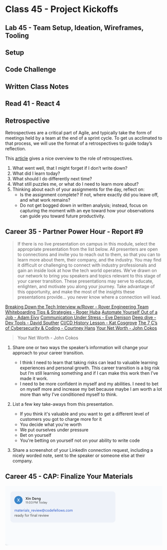 # Class 45 - Project Kickoffs

## Lab 45 - Team Setup, Ideation, Wireframes, Tooling

## Setup

## Code Challenge


## Written Class Notes

## Read 41 - React 4


## Retrospective

Retrospectives are a critical part of Agile, and typically take the form of meetings held by a team at the end of a sprint cycle. To get us acclimated to that process, we will use the format of a retrospectives to guide today’s reflection.

This [article](https://www.benlinders.com/2013/which-questions-do-you-ask-in-retrospectives/) gives a nice overview to the role of retrospectives.

1. What went well, that I might forget if I don’t write down?
2. What did I learn today?
3. What should I do differently next time?
4. What still puzzles me, or what do I need to learn more about?
5. Thinking about each of your assignments for the day, reflect on:
   - Is the assignment complete? If not, where exactly did you leave off, and what work remains?
   - Do not get bogged down in written analysis; instead, focus on capturing the moment with an eye toward how your observations can guide you toward future productivity.

## Career 35 - Partner Power Hour - Report #9

> If there is no live presentation on campus in this module, select the appropriate presentation from the list below. All presenters are open to connections and invite you to reach out to them, so that you can to learn more about them, their company, and the industry.
> You may find it difficult or challenging to connect with industry professionals and gain an inside look at how the tech world operates. We’ve drawn on our network to bring you speakers and topics relevant to this stage of your career transition. These presentations may serve to educate, enlighten, and motivate you along your journey. Take advantage of this opportunity, and make the most of the insights these presentations provide… you never know where a connection will lead.

[Breaking Down the Tech Interview w/Rover - Rover Engineering Team](https://youtu.be/_6Fi8FFvdQs)
[Whiteboarding Tips & Strategies - Roger Huba](https://youtu.be/aDL3403Q6xY)
[Automate Yourself Out of a Job - Adam Eivy](https://youtu.be/2VJV-zNCtF8)
[Communication Under Stress - Eve Denison](https://youtu.be/K0fnB3ygcm4)
[Deep dive - Dev Tools - David Souther](https://youtu.be/nGNQCisfj8Q)
[CI/CD History Lesson - Kat Cosgrove](https://youtu.be/_Md_NTWNgOE)
[The 7 C’s of Cybersecurity & Coding - Courtney Hans](https://youtu.be/GqRDGi4ta5U)
[Your Net Worth - John Cokos](https://youtu.be/Qu-_1b3xYGQ)

> Your Net Worth - John Cokos

1. Share one or two ways the speaker’s information will change your approach to your career transition.

   - I think I need to learn that taking risks can lead to valuable learning experiences and personal growth. This career transition is a big risk but I’m still learning something and if I can make this work then I’ve made it work.
   - I need to be more confident in myself and my abilities. I need to bet on myself more and increase my bet because maybe I am worth a lot more than why I’ve conditioned myself to think.

1. List a few key take-aways from this presentation.

   - If you think it's valuable and you want to get a different level of customers you got to charge more for it
   - You decide what you're worth
   - We put ourselves under pressure
   - Bet on yourself
   - You're betting on yourself not on your ability to write code

1. Share a screenshot of your LinkedIn connection request, including a nicely worded note, sent to the speaker or someone else at their company.


## Career 45 -  CAP: Finalize Your Materials

![Screenshot of resume comment](img/resume-cap.png)